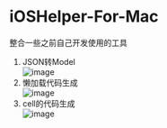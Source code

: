# iOSHelper-For-Mac
整合一些之前自己开发使用的工具
1. JSON转Model   
![image](https://github.com/Fidetro/iOSHelper-For-Mac/blob/master/src/1.gif)
2. 懒加载代码生成  
![image](https://github.com/Fidetro/iOSHelper-For-Mac/blob/master/src/2.gif)
3. cell的代码生成  
![image](https://github.com/Fidetro/iOSHelper-For-Mac/blob/master/src/3.gif)
